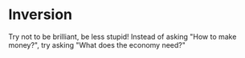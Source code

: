# Inversion
Try not to be brilliant, be less stupid! Instead of asking "How to make money?", try asking "What does the economy need?"

